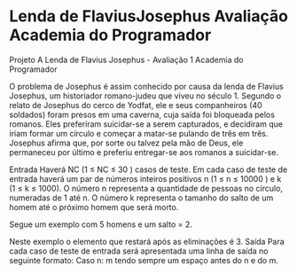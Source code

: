 # Lenda de FlaviusJosephus Avaliação Academia do Programador
Projeto A Lenda de Flavius Josephus - Avaliação 1 Academia do Programador

O problema de Josephus é assim conhecido por causa da lenda de Flavius Josephus,
um historiador romano-judeu que viveu no século 1. Segundo o relato de Josephus do
cerco de Yodfat, ele e seus companheiros (40 soldados) foram presos em uma
caverna, cuja saída foi bloqueada pelos romanos. Eles preferiram suicidar-se a serem
capturados, e decidiram que iriam formar um círculo e começar a matar-se pulando de
três em três. Josephus afirma que, por sorte ou talvez pela mão de Deus, ele
permaneceu por último e preferiu entregar-se aos romanos a suicidar-se.

Entrada
Haverá NC (1 ≤ NC ≤ 30 ) casos de teste. Em cada caso de teste de entrada
haverá um par de números inteiros positivos n (1 ≤ n ≤ 10000 ) e k (1 ≤ k ≤
1000). O número n representa a quantidade de pessoas no círculo, numeradas
de 1 até n. O número k representa o tamanho do salto de um homem até o
próximo homem que será morto.

Segue um exemplo com 5 homens e um salto = 2.



Neste exemplo o elemento que restará após as eliminações é 3.
Saída
Para cada caso de teste de entrada será apresentada uma linha de saída no
seguinte formato: Caso n: m tendo sempre um espaço antes do n e do m.

